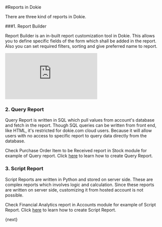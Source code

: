 <!-- add-breadcrumbs -->
#Reports in Dokie

There are three kind of reports in Dokie.

###1. Report Builder

Report Builder is an in-built report customization tool in Dokie. This allows you to define specific fields of the form which shall be added in the report. Also you can set required filters, sorting and give preferred name to report.

<div class="embed-container">
    <iframe src="https://www.youtube.com/embed/TxJGUNarcQs?rel=0" frameborder="0" allow="autoplay; encrypted-media" allowfullscreen>
    </iframe>
</div>

### 2. Query Report

Query Report is written in SQL which pull values from account's database and fetch in the report. Though SQL queries can be written from front end, like HTML, it's restricted for dokie.com cloud users. Because it will allow users with no access to specific report to query data directly from the database.

Check Purchase Order Item to be Received report in Stock module for example of Query report. Click [here](/framework/reports-and-printing/how-to-make-query-report.md) to learn how to create Query Report.

### 3. Script Report

Script Reports are written in Python and stored on server side. These are complex reports which involves logic and calculation. Since these reports are written on server side, customizing it from hosted account is not possible.

Check Financial Analytics report in Accounts module for example of Script Report. Click [here](/framework/reports-and-printing/how-to-make-script-reports.md) to learn how to create Script Report.

{next}

<!-- markdown -->
